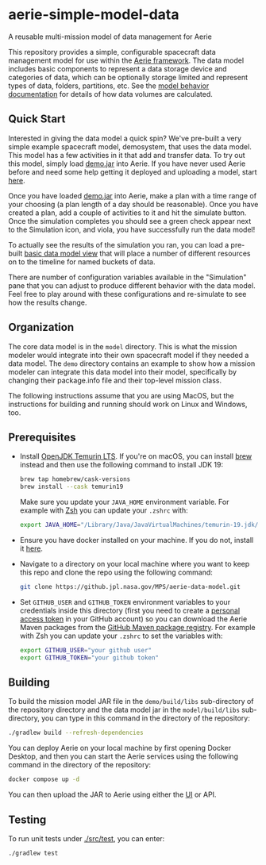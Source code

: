 # aerie-simple-model-data
A reusable multi-mission model of data management for Aerie

This repository provides a simple, configurable spacecraft data management model for use within the [Aerie framework](https://github.com/NASA-AMMOS/aerie). The data model includes basic components to represent a data storage device and categories of data, which can be optionally storage limited and represent types of data, folders, partitions, etc.
See the [model behavior documentation](docs/ModelBehaviorDescription.md) for details of how data volumes are calculated.

## Quick Start

Interested in giving the data model a quick spin? We've pre-built a very simple example spacecraft model, demosystem, that uses the data model. This model has a few activities in it that add and transfer data. To try out this model, simply load [demo.jar](demo.jar) into Aerie. If you have never used Aerie before and need some help getting it deployed and uploading a model, start [here](https://nasa-ammos.github.io/aerie-docs/introduction/#fast-track).

Once you have loaded [demo.jar](demo.jar) into Aerie, make a plan with a time range of your choosing (a plan length of a day should be reasonable). Once you have created a plan, add a couple of activities to it and hit the simulate button. Once the simulation completes you should see a green check appear next to the Simulation icon, and viola, you have successfully run the data model!

To actually see the results of the simulation you ran, you can load a pre-built [basic data model view](DataModelBasicView.json) that will place a number of different resources on to the timeline for named buckets of data.

There are number of configuration variables available in the "Simulation" pane that you can adjust to produce different behavior with the data model. Feel free to play around with these configurations and re-simulate to see how the results change.

## Organization

The core data model is in the `model` directory.  This is what the mission modeler would integrate into their own spacecraft model if they needed a data model. The `demo` directory contains an example to show how a mission modeler can integrate this data model into their model, specifically by changing their package.info file and their top-level mission class.

The following instructions assume that you are using MacOS, but the instructions for building and running should work on Linux and Windows, too.
## Prerequisites

- Install [OpenJDK Temurin LTS](https://adoptium.net/temurin/releases/?version=19). If you're on macOS, you can install [brew](https://brew.sh/) instead and then use the following command to install JDK 19:

  ```sh
  brew tap homebrew/cask-versions
  brew install --cask temurin19
  ```

  Make sure you update your `JAVA_HOME` environment variable. For example with [Zsh](https://www.zsh.org/) you can update your `.zshrc` with:

  ```sh
  export JAVA_HOME="/Library/Java/JavaVirtualMachines/temurin-19.jdk/Contents/Home"
  ```

- Ensure you have docker installed on your machine. If you do not, install it [here](https://docs.docker.com/desktop/).

- Navigate to a directory on your local machine where you want to keep this repo and clone the repo using the following command:

  ```sh
  git clone https://github.jpl.nasa.gov/MPS/aerie-data-model.git
  ```

- Set `GITHUB_USER` and `GITHUB_TOKEN` environment variables to your credentials inside this directory (first you need to create a [personal access token](https://docs.github.com/en/authentication/keeping-your-account-and-data-secure/managing-your-personal-access-tokens#creating-a-personal-access-token-classic) in your GitHub account) so you can download the Aerie Maven packages from the [GitHub Maven package registry](https://docs.github.com/en/packages/working-with-a-github-packages-registry/working-with-the-apache-maven-registry). For example with Zsh you can update your `.zshrc` to set the variables with:

  ```sh
  export GITHUB_USER="your github user"
  export GITHUB_TOKEN="your github token"
  ```

## Building

To build the mission model JAR file in the `demo/build/libs` sub-directory of the repository directory and the data model jar in the `model/build/libs` sub-directory, you can type in this command in the directory of the repository:

```sh
./gradlew build --refresh-dependencies
```

You can deploy Aerie on your local machine by first opening Docker Desktop, and then you can start the Aerie services using the following command in the directory of the repository:

```sh
docker compose up -d
```

You can then upload the JAR to Aerie using either the [UI](http://localhost/) or API.

## Testing

To run unit tests under [./src/test](./src/test), you can enter:

```sh
./gradlew test
```

